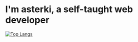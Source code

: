 # I'm asterki, a self-taught web developer

[![Top Langs](https://github-readme-stats.vercel.app/api/top-langs/?username=anuraghazra)](https://github.com/asterki)

